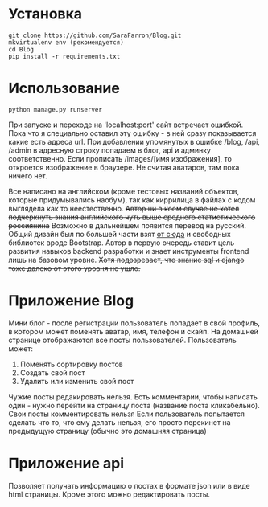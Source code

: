 # Установка

    git clone https://github.com/SaraFarron/Blog.git
    mkvirtualenv env (рекомендуется)
    cd Blog
    pip install -r requirements.txt

# Использование

    python manage.py runserver

При запуске и переходе на 'localhost:port' сайт встречает ошибкой. Пока что я специально оставил эту ошибку - в ней сразу показывается какие есть адреса url.
При добавлении упомянутых в ошибке /blog, /api, /admin в адресную строку попадаем в блог, api и админку соответственно. Если прописать /images/[имя изображения], то откроется изображение в браузере. Не считая аватаров, там пока ничего нет.

Все написано на английском (кроме тестовых названий объектов, которые придумывались наобум), так как киррилица в файлах с кодом выглядела как то неестественно. ~~Автор ни в коем случае не хотел подчеркнуть знания английского чуть выше среднего статистического россиянина~~ Возможно в дальнейшем появится перевод на русский. Общий дизайн был по большей части взят [от сюда](https://dtf.ru/new) и свободных библиотек вроде Bootstrap. Автор в первую очередь ставит цель развития навыков backend разработки и знает инструменты frontend лишь на базовом уровне. ~~Хотя подозревает, что знание sql и django тоже далеко от этого уровня не ушло.~~

# Приложение Blog

Мини блог - после регистрации пользователь попадает в свой профиль, в котором может поменять аватар, имя, телефон и скайп.
На домашней странице отображаются все посты пользователей. Пользователь может:
1. Поменять сортировку постов
2. Создать свой пост
3. Удалить или изменить свой пост

Чужие посты редакировать нельзя.
Есть комментарии, чтобы написать один - нужно перейти на страницу поста (название поста кликабельно). Свои посты комментировать нельзя
Если пользователь попытается сделать что то, что ему делать нельзя, его просто перекинет на предыдущую страницу (обычно это домашняя страница)

# Приложение api

Позволяет получать информацию о постах в формате json или в виде html страницы. Кроме этого можно редактировать посты.
